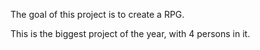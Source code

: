 The goal of this project is to create a RPG.

This is the biggest project of the year, with 4 persons in it.
